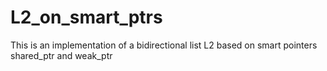 # L2_on_smart_ptrs

This is an implementation of a bidirectional list L2 based on smart pointers shared_ptr and weak_ptr
